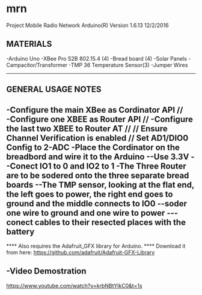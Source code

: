 # mrn
Project Mobile Radio Network
Arduino(R) Version 1.6.13 12/2/2016

MATERIALS
---------------------
-Arduino Uno
-XBee Pro S2B 802.15.4 (4) 
-Bread board (4)
-Solar Panels
-Campacitor/Transformer
-TMP 36 Temperature Sensor(3)
-Jumper Wires

---------------------

GENERAL USAGE NOTES
---------------------
-Configure the main XBee as Cordinator API //  
-Configure one XBEE as Router API //
-Configure the last two XBEE to Router AT //
        // Ensure Channel Verification is enabled 
        // Set AD1/DIO0 Config to 2-ADC
-Place the Cordinator on the breadbord and wire it to the Arduino
   --Use 3.3V
   --Conect IO1 to 0 and IO2 to 1
-The Three Router are to be sodered onto the three separate bread boards
   --The TMP sensor, looking at the flat end, the left goes to power, 
     the right end goes to ground and the middle connects to IO0
   --soder one wire to ground and one wire to power
       ---conect cables to their resected places with the battery
---------------------

**** Also requires the Adafruit_GFX library for Arduino. ****
Download it from here:
	https://github.com/adafruit/Adafruit-GFX-Library

-Video Demostration
----------------------
https://www.youtube.com/watch?v=krbNBtYlkC0&t=1s
